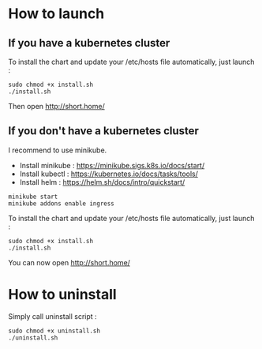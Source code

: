 # How to launch
## If you have a kubernetes cluster

To install the chart and update your /etc/hosts file automatically, just launch :

~~~
sudo chmod +x install.sh
./install.sh
~~~

Then open http://short.home/

## If you don't have a kubernetes cluster

I recommend to use minikube.

- Install minikube : https://minikube.sigs.k8s.io/docs/start/
- Install kubectl : https://kubernetes.io/docs/tasks/tools/
- Install helm : https://helm.sh/docs/intro/quickstart/

~~~
minikube start
minikube addons enable ingress
~~~

To install the chart and update your /etc/hosts file automatically, just launch :

~~~
sudo chmod +x install.sh
./install.sh
~~~

You can now open http://short.home/

# How to uninstall

Simply call uninstall script :
~~~
sudo chmod +x uninstall.sh
./uninstall.sh
~~~